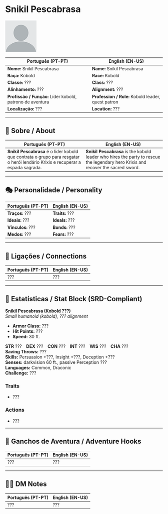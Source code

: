 # Snikil Pescabrasa

![Snikil Pescabrasa](docs/assets/npc/npc_blank.png)

| **Português (PT-PT)** | **English (EN-US)** |
| --------------------- | ------------------- |
| **Nome:** Snikil Pescabrasa | **Name:** Snikil Pescabrasa |
| **Raça:** Kobold | **Race:** Kobold |
| **Classe:** ??? | **Class:** ??? |
| **Alinhamento:** ??? | **Alignment:** ??? |
| **Profissão / Função:** Líder kobold, patrono de aventura | **Profession / Role:** Kobold leader, quest patron |
| **Localização:** ??? | **Location:** ??? |

---

## 📖 Sobre / About

| **Português (PT-PT)** | **English (EN-US)** |
| --------------------- | ------------------- |
| **Snikil Pescabrasa** é o líder kobold que contrata o grupo para resgatar o herói lendário Krixis e recuperar a espada sagrada. | **Snikil Pescabrasa** is the kobold leader who hires the party to rescue the legendary hero Krixis and recover the sacred sword. |

---

## 🎭 Personalidade / Personality

| **Português (PT-PT)** | **English (EN-US)** |
| --------------------- | ------------------- |
| **Traços:** ??? | **Traits:** ??? |
| **Ideais:** ??? | **Ideals:** ??? |
| **Vínculos:** ??? | **Bonds:** ??? |
| **Medos:** ??? | **Fears:** ??? |

---

## 🔗 Ligações / Connections

| **Português (PT-PT)** | **English (EN-US)** |
| --------------------- | ------------------- |
| ??? | ??? |

---

<!-- 🔒 DM-ONLY SECTION BELOW -->

## 🧩 Estatísticas / Stat Block (SRD-Compliant)

**Snikil Pescabrasa (Kobold ???)**  
*Small humanoid (kobold), ??? alignment*

- **Armor Class:** ???  
- **Hit Points:** ???  
- **Speed:** 30 ft.  

**STR** ??? **DEX** ??? **CON** ??? **INT** ??? **WIS** ??? **CHA** ???  
**Saving Throws:** ???  
**Skills:** Persuasion +???, Insight +???, Deception +???  
**Senses:** darkvision 60 ft., passive Perception ???  
**Languages:** Common, Draconic  
**Challenge:** ???  

### Traits
- ???

### Actions
- ???

---

## 🎲 Ganchos de Aventura / Adventure Hooks

| **Português (PT-PT)** | **English (EN-US)** |
| --------------------- | ------------------- |
| ??? | ??? |

---

## 🧑‍💻 DM Notes

| **Português (PT-PT)** | **English (EN-US)** |
| --------------------- | ------------------- |
| ??? | ??? |
